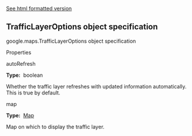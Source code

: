 [See html formatted version](https://huasofoundries.github.io/google-maps-documentation/TrafficLayerOptions.html)


TrafficLayerOptions object specification
----------------------------------------

google.maps.TrafficLayerOptions object specification

Properties

autoRefresh

**Type:**  boolean

Whether the traffic layer refreshes with updated information automatically. This is true by default.

map

**Type:**  [Map](https://github.com/amenadiel/google-maps-documentation/blob/master/docs/Map.md)

Map on which to display the traffic layer.